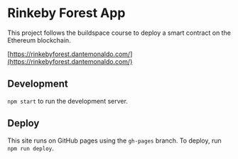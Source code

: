 # Rinkeby Forest App

This project follows the buildspace course to deploy a smart contract on the Ethereum blockchain.

[https://rinkebyforest.dantemonaldo.com/](https://rinkebyforest.dantemonaldo.com/)

## Development

`npm start` to run the development server.

## Deploy

This site runs on GitHub pages using the `gh-pages` branch. To deploy, run `npm run deploy`.

